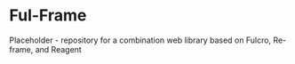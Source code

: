 # Ful-Frame
Placeholder - repository for a combination web library based on Fulcro, Re-frame, and Reagent
